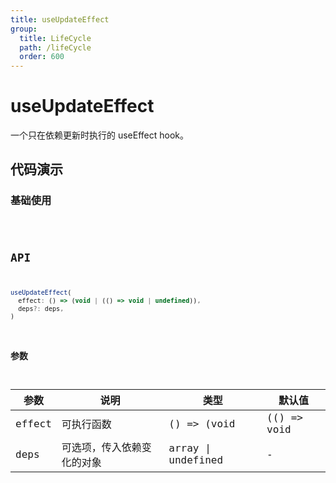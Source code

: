 ```yaml
---
title: useUpdateEffect
group:
  title: LifeCycle
  path: /lifeCycle
  order: 600
---
```


# useUpdateEffect

一个只在依赖更新时执行的 useEffect hook。

## 代码演示

### 基础使用

<code src="./demo/demo1.tsx" />

## API

```javascript
useUpdateEffect(
  effect: () => (void | (() => void | undefined)),
  deps?: deps,
)
```

### 参数

| 参数    | 说明                                         | 类型                   | 默认值 |
|---------|----------------------------------------------|------------------------|--------|
| effect | 可执行函数  | () => (void | (() => void | undefined)) | -      |
| deps | 可选项，传入依赖变化的对象  | array \| undefined | -      |